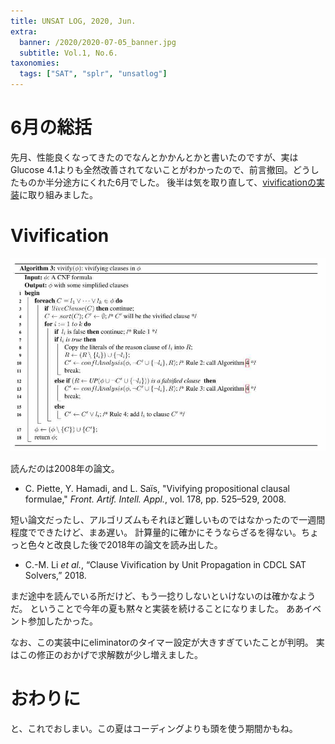 ```yaml
---
title: UNSAT LOG, 2020, Jun.
extra:
  banner: /2020/2020-07-05_banner.jpg
  subtitle: Vol.1, No.6.
taxonomies:
  tags: ["SAT", "splr", "unsatlog"]
---
```

# 6月の総括

先月、性能良くなってきたのでなんとかかんとかと書いたのですが、実はGlucose 4.1よりも全然改善されてないことがわかったので、前言撤回。どうしたものか半分途方にくれた6月でした。
後半は気を取り直して、[vivificationの実装](/2020/vivification/)に取り組みました。

# Vivification

![](/2020/2020-07-05_vivi-algo3.jpg)

読んだのは2008年の論文。

* C. Piette, Y. Hamadi, and L. Saïs, "Vivifying propositional clausal formulae," *Front. Artif. Intell. Appl.*, vol. 178, pp. 525–529, 2008.

短い論文だったし、アルゴリズムもそれほど難しいものではなかったので一週間程度でできたけど、まあ遅い。
計算量的に確かにそうならざるを得ない。ちょっと色々と改良した後で2018年の論文を読み出した。

* C.-M. Li *et al.*, “Clause Vivification by Unit Propagation in CDCL SAT Solvers,” 2018.

まだ途中を読んでいる所だけど、もう一捻りしないといけないのは確かなようだ。
ということで今年の夏も黙々と実装を続けることになりました。
ああイベント参加したかった。

なお、この実装中にeliminatorのタイマー設定が大きすぎていたことが判明。
実はこの修正のおかげで求解数が少し増えました。

# おわりに

と、これでおしまい。この夏はコーディングよりも頭を使う期間かもね。
